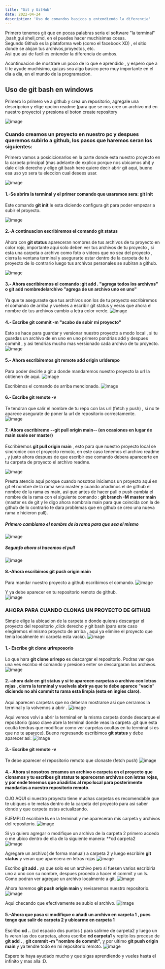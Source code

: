 ```yaml
---
title: "Git y GitHub"
date: 2022-04-24
description: 'Uso de comandos basicos y entendiendo la diferencia'
---
```


Primero tenemos git que en pocas palabras seria el software "la terminal" ,bash,gui shell,cmd, en el puedes hacer muchisimas cosas.<br>
Segundo Github es la plataforma web (como el facebook XD) , el sitio donde se alojan tus archivos,proyectos, etc.<br>
Asi que asi de facil es entender la diferencia de ambos.

Acontinuacion de mostrare un poco de lo que e aprendido , y espero que a ti te ayude muchisimo, quizas sea algo basico pero muy importante en el dia a dia, en el mundo de la programacion.


## Uso de **git bash en windows**

Primero lo primero ve a github y crea un repositorio, agregale una descripcion y elige opcion readme (para que se nos cree un archivo md en nuestro proyecto) y presiona el boton create repository<br>

![image](https://user-images.githubusercontent.com/94188197/165134496-44531c5b-fa27-46d5-996b-f00532964e10.png)


### Cuando creamos un proyecto en nuestro pc y despues queremos subirlo a github, los pasos que haremos seran los siguientes:

Primero vamos a posicicionarlos en la parte donde esta nuestro proyecto en la carpeta principal (mas adelante de explico porque nos ubicamos ahi) y dale click derecho y elige git bash here quiere decir abrir git aqui, bueno esa uso yo sera tu eleccion cual desees usar.

![image](https://user-images.githubusercontent.com/94188197/165135952-e2bb6f35-77e3-4d2a-9854-288ef23c47d3.png)


#### 1.-Se abrira la terminal y el primer comando que usaremos sera: git init

Este comando **git init** le esta diciendo configura git para poder empezar a subir el proyecto.

![image](https://user-images.githubusercontent.com/94188197/165136398-3d7d29a7-a6a3-4069-b497-18dc777b0e6a.png)


#### 2.-A continuacion escribiremos el comando git status

Ahora con **git status** apareceran nombres de tus archivos de tu proyecto en color rojo, importante aqui solo deben ver tus archivos de tu proyecto , si esta una carpeta o archivo como foto o videos que no sea del proyecto , cierra la ventana terminal y asegurarte estar dentro de la carpeta de tu proyecto de lo contrario luego tus archivos personales se subiran a github. <br>

![image](https://user-images.githubusercontent.com/94188197/165148504-959ca5e3-4161-4105-9537-47f1d76831de.png)


#### 3.- Ahora escribiremos el comando :git add . "agrega todos los archivos"  o git add nombredelarchivo "agrega de un archivo uno en uno"
Ya que te aseguraste que tus archivos son los de tu proyecto escribiremos el comando de arriba y vuelves a escribir git status y veras que ahora el nombre de tus archivos cambio a letra color verde.
![image](https://user-images.githubusercontent.com/94188197/165136959-6120aa2c-adf5-4fb1-a7f9-544cfc9b71f3.png)


#### 4.- Escribe git commit -m "acabo de subir mi proyecto"
Esto se hace para guardar y versionar nuestro proyecto a modo local , si tu guardas un archivo de en uno en uno primero pondrias add y despues commit , y asi tendrias mucho mas versionado cada archivo de tu proyecto. 
![image](https://user-images.githubusercontent.com/94188197/165137133-5bfb6d85-5d07-4cd6-936c-298fce71164b.png)


#### 5.- Ahora escribiremos git remote add origin urlderepo <br>
Para poder decirle a git a donde mandaremos nuestro proyecto la url la obtienen de aqui.
![image](https://user-images.githubusercontent.com/94188197/165137466-fd9f1b72-27e4-4218-8f91-2c48b159a3af.png)


Escribimos el comando de arriba mencionado.
![image](https://user-images.githubusercontent.com/94188197/165148831-3b8586bb-4112-4ab2-b21c-6ad4301541aa.png)


#### 6.- Escribe git remote -v <br>
Te tendran que salir el nombre de tu repo con las url (fetch y push) , si no te aparece asegurate de poner la url de repositorio correctamente. <br>
![image](https://user-images.githubusercontent.com/94188197/165137799-5e1cf458-04a2-45ce-9878-7aaf7da77f41.png)

#### 7.-Ahora escribiremo --git pull origin main-- (en ocasiones en lugar de main suele ser master)<br>
Escribiremos **git pull origin main** , esto para que nuestro proyecto local se sincronice con el proyecto remoto, en este caso tenemos el archivo readme , y justo ahora despues de que escribir ese comando debera aparecerte en tu carpeta de proyecto el archivo readme.

![image](https://user-images.githubusercontent.com/94188197/165140535-c38d39f9-4355-471d-ac05-c8fc73878030.png)<br>

Presta atencio aqui porque cuando nosotros iniciamos un proyecto aqui en git el nombre de la rama sera master y cuando añadimos el de github el nombre de la rama es main, asi que antes de hacer pull o push cambia el nombre de la rama con el siguiente comando : **git branch -M master main**  (master es de git y le digo ahora nombrala main para que coincida con la de github de lo contrario te dara problemas que en github se creo una nueva rama e hicieron pull).

##### Primero cambiamo el nombre de la rama para que sea el mismo
![image](https://user-images.githubusercontent.com/94188197/165151163-5cfdb0b0-a864-4fff-b4d3-6b25046cd9f1.png)

##### Segunfo ahora si hacemos el pull
![image](https://user-images.githubusercontent.com/94188197/165151915-add43288-9562-4c66-9894-4da04c1fd109.png)


#### 8.-Ahora escribimos git push origin main<br> 
Para mandar nuestro proyecto a github escribimos el comando.
![image](https://user-images.githubusercontent.com/94188197/165142576-5d6c6b6b-9c4e-4bea-a79b-f54b6b9207b8.png)<br>

Y ya debe aparecer en tu repositorio remoto de github. <br>
![image](https://user-images.githubusercontent.com/94188197/165142758-e8e49af6-7141-4217-9cf8-e0806ccf12ec.png)


### AHORA PARA CUANDO CLONAS UN PROYECTO DE GITHUB

Simple elige la ubicacion de la carpeta o donde quieras descargar el proyecto del repositorio ,click derecho y git bash (para este caso elegiremos el mismo proyecto de arriba , aqui ya elimine el proyecto que tenia localmente mi carpeta esta vacia).
![image](https://user-images.githubusercontent.com/94188197/165153913-bc30d936-6d8f-4032-b77f-ae4fe12c0cc1.png)


#### 1.- Escribe git clone urlreposorio
Lo que hara **git clone urlrepo** es descargar el repositorio.
Podras ver que una ves escribo el comando y presiono enter se descargaran los archivos. <br>
![image](https://user-images.githubusercontent.com/94188197/165154209-0bbcef25-f2c6-4dd3-b494-21336759ed67.png)


#### 2.-ahora dale en git status y si te aparecen carpetas o archivo con letras rojas ,  cierra la terminal y vuelvela abrir ya que te debe aparece "vacio" diciendo no ahi commit tu rama esta limpia (esta en ingles claro).
Aqui aparecen carpetas que no deberan mostrarse asi que cerramos la terminal y la volvemos a abrir .
![image](https://user-images.githubusercontent.com/94188197/165154448-cda3c406-c5b2-421e-ac0e-b70a7fe69604.png)

Aqui vemos volvi a abrir la terminal en la misma carpeta donde descarque el repositorio (paso clave abre la terminal donde veas la carpeta .git que esta oculta tendras que modificar como ver carpetas ocultas en tu terminal si es que no te aparece).
Bueno regresando escribimos **git status** y debe aparecer asi: 
![image](https://user-images.githubusercontent.com/94188197/165154903-0ff6ece1-df80-43fc-a39f-8dcfe5875d73.png)


#### 3.- Escribe git remote -v 
Te debe aparecer el repositorio remoto que clonaste (fetch push)
![image](https://user-images.githubusercontent.com/94188197/165155064-93da762e-735d-46f2-8583-3762b049eb34.png)


#### 4.- Ahora si nosotros creamos un archivo o carpeta en el proyecto que clonamos y tu escribes git status te apareceran archivos con  letras rojas, y por ende tenemos que añadirlas al repo local para posterimente mandarlas a nuestro repositorio remoto.
OJO AQUI si nuestro proyecto tiene muchas carpetas es recomendable que te ubiques o te metas dentro de la carpeta del proyecto para asi saber donde y que carpeta estas actualizando.

EJEMPLO escribire **ls** en la terminal y me apareceran mis carpeta y archivos del repositorio.
![image](https://user-images.githubusercontent.com/94188197/165155617-39c3caf9-42d7-499b-9adc-70c026edb11a.png) <br>

Si yo quiero agregar o modifique un archivo de la carpeta 2 primero accedo o me ubico dentro de ella de la siguiente manera: **cd carpeta2 <br>
![image](https://user-images.githubusercontent.com/94188197/165156014-97ba9285-499c-46dc-b02b-76beb9ca4e29.png)

Agregare un archivo( de forma manual) a carpeta 2 y luego escribire **git status** y veran que aparecera en letras rojas 
![image](https://user-images.githubusercontent.com/94188197/165156353-d1f1ccf8-baa7-4b00-8d6f-301af34a7e28.png)

Escribo **git add .** ya que solo es un archivo pero si fuesen varios escribiria uno a uno con su nombre, despues procedo a hacer el commit y un ls.
Como podran ver agregue un archivo localmente a git.
![image](https://user-images.githubusercontent.com/94188197/165156701-7cc882cb-dcab-41a9-9f34-2c3080913761.png)

Ahora haremos **git push origin main** y revisaremos nuestro repositorio.
![image](https://user-images.githubusercontent.com/94188197/165157204-58e40972-d48c-4882-b61d-61dfb6f19511.png)

Aqui checando que efectivamente se subio el archivo.
![image](https://user-images.githubusercontent.com/94188197/165157301-1109ebd4-188c-4caf-ae3d-f8cb493a5f72.png)



#### 5.-Ahora que pasa si modifique o añadi  un archivo en carpeta 1 , pues tengo que salir de carpeta 2 y ubicarme en carpeta 1
Escribo **cd ..** (cd espacio dos puntos ) para salirme de carpeta2 y luego un ls veran las dos carpetas, ahora escribo **cd carpeta1** y repito los proceso de **git add .** , **git commit -m "nombre de commit"**, y por ultimo **git push origin main** y ya tendre todo en mi repositorio remoto.
![image](https://user-images.githubusercontent.com/94188197/165158011-50ecf035-5074-47ea-867b-9ed074e679fe.png)

Espero te haya ayudado mucho y que sigas aprendiendo y vueles hasta el infinito y mas alla :D.




